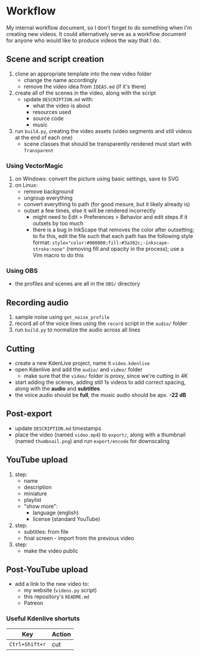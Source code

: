 # Workflow
My internal workflow document, so I don't forget to do something when I'm creating new videos.
It could alternatively serve as a workflow document for anyone who would like to produce videos the way that I do.

## Scene and script creation
1. clone an appropriate template into the new video folder
	- change the name accordingly
	- remove the video idea from `IDEAS.md` (if it's there)
2. create all of the scenes in the video, along with the script
	- update `DESCRIPTION.md` with:
		- what the video is about
		- resources used
		- source code
		- music
3. run `build.py`, creating the video assets (video segments and still videos at the end of each one)
	- scene classes that should be transparently rendered must start with `Transparent`

### Using VectorMagic
1. on Windows: convert the picture using basic settings, save to SVG
2. on Linux:
	- remove background
	- ungroup everything
	- convert everything to path (for good mesure, but it likely already is)
	- outset a few times, else it will be rendered incorrectly
		- might need to Edit > Preferences > Behavior and edit steps if it outsets by too much
		- there is a bug in InkScape that removes the color after outsetting; to fix this, edit the file such that each path has the following style format: `style="color:#000000;fill:#3a302c;-inkscape-stroke:none"` (removing fill and opacity in the process); use a Vim macro to do this

### Using OBS
- the profiles and scenes are all in the `OBS/` directory

## Recording audio
1. sample noise using `get_noise_profile`
2. record all of the voice lines using the `record` script in the `audio/` folder
3. run `build.py` to normalize the audio across all lines

## Cutting
- create a new KdenLive project, name it `video.kdenlive`
- open Kdenlive and add the `audio/` and `video/` folder
	- make sure that the `video/` folder is proxy, since we're cutting in 4K
- start adding the scenes, adding still 1s videos to add correct spacing, along with the **audio** and **subtitles**
- the voice audio should be **full**, the music audio should be apx. **-22 dB**

## Post-export
- update `DESCRIPTION.md` timestamps
- place the video (named `video.mp4`) to `export/`, along with a thumbnail (named `thumbnail.png`) and run `export/encode` for downscaling

## YouTube upload
1. step:
	- name
	- description
	- miniature
	- playlist
	- "show more":
		- language (english)
		- license (standard YouTube)
2. step:
	- subtitles: from file
	- final screen - import from the previous video
4. step:
	- make the video public

## Post-YouTube upload
- add a link to the new video to:
	- my website (`videos.py` script)
	- this repository's `README.md`
	- Patreon

### Useful Kdenlive shortuts

| Key            | Action |
| ---            | ---    |
| `Ctrl+Shift+r` | cut    |
